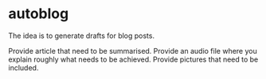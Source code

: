# autoblog

The idea is to generate drafts for blog posts.

Provide article that need to be summarised.
Provide an audio file where you explain roughly what needs to be achieved.
Provide pictures that need to be included.
